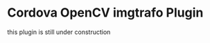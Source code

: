 Cordova OpenCV imgtrafo Plugin
===============================
this plugin is still under construction